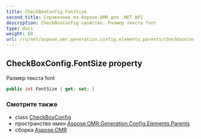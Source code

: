```yaml
---
title: CheckBoxConfig.FontSize
second_title: Справочник по Aspose.OMR для .NET API
description: CheckBoxConfig свойство. Размер текста font
type: docs
weight: 60
url: /ru/net/aspose.omr.generation.config.elements.parents/checkboxconfig/fontsize/
---
```

## CheckBoxConfig.FontSize property

Размер текста font

```csharp
public int FontSize { get; set; }
```

### Смотрите также

* class [CheckBoxConfig](../)
* пространство имен [Aspose.OMR.Generation.Config.Elements.Parents](../../checkboxconfig/)
* сборка [Aspose.OMR](../../../)


